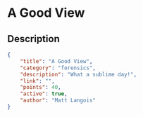 # A Good View

## Description

```json
{
    "title": "A Good View",
    "category": "forensics",
    "description": "What a sublime day!",
    "link": "",
    "points": 40,
    "active": true,
    "author": "Matt Langois"
}
```
